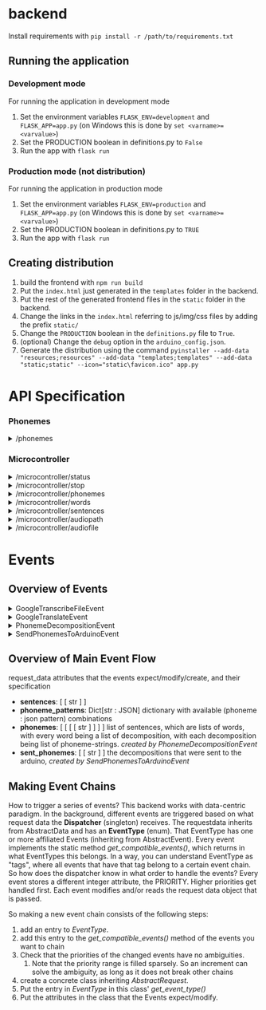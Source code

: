 # backend

Install requirements with `pip install -r /path/to/requirements.txt`

## Running the application
### Development mode
For running the application in development mode
1. Set the environment variables `FLASK_ENV=development` and `FLASK_APP=app.py` (on Windows this is done by `set <varname>=<varvalue>`)
2. Set the PRODUCTION boolean in definitions.py to `False`
3. Run the app with `flask run`

### Production mode (not distribution)
For running the application in production mode
1. Set the environment variables `FLASK_ENV=production` and `FLASK_APP=app.py` (on Windows this is done by `set <varname>=<varvalue>`)
2. Set the PRODUCTION boolean in definitions.py to `TRUE`
3. Run the app with `flask run`

## Creating distribution
1. build the frontend with `npm run build`
2. Put the `index.html` just generated in the `templates` folder in the backend.
3. Put the rest of the generated frontend files in the `static` folder in the backend.
4. Change the links in the `index.html` referring to js/img/css files by adding the prefix `static/`
5. Change the `PRODUCTION` boolean in the `definitions.py` file to `True`.
6. (optional) Change the `debug` option in the `arduino_config.json`. 
7. Generate the distribution using the command `pyinstaller --add-data "resources;resources" --add-data "templates;templates" --add-data "static;static" --icon="static\favicon.ico" app.py`

# API Specification

### Phonemes
<details>
<summary>/phonemes</summary>

get the phonemes which can be send to the microcontroller

REQUEST:

    GET /api/v1/phonemes

EXAMPLE RESULT:

    {'phonemes' : ['K', 'AE', 'A']}

</details>

### Microcontroller
<details>
<summary>/microcontroller/status</summary>

//NOT IMPLEMENTED

REQUEST:

    GET /api/v1/microcontroller/status

RESULT:

    {metrics for status}

</details>

<details>
<summary>/microcontroller/stop</summary>

//NOT IMPLEMENTED
Stop all haptic activity on the microcontroller.

REQUEST:

    GET /api/v1/microcontroller/stop

RESULT:

    {succes or nah}

</details>

<details>
<summary>/microcontroller/phonemes</summary>

Send a phoneme to the microcontroller directly

REQUEST:

    POST /api/v1/microcontroller/phonemes

BODY

    {'phonemes': ['K', 'L']}

EXAMPLE CURL (windows)

    curl -H "Content-Type: application/json" -d "{ \"phonemes\": [\"K\", \"M\"] }" http://localhost:5000/api/v1/microcontroller/phonemes

RESULT:

    200 if OK

</details>

<details>
<summary>/microcontroller/words</summary>

Send a list of words to the arduino, returns the phoneme breakdown.

REQUEST:

    POST /api/v1/microcontroller/words

BODY

    {'words': ['Team', 'Treat']}

EXAMPLE CURL (windows)

    curl -H "Content-Type: application/json" -d "{ \"words\": [\"Team\", \"Treat\"] }" http://localhost:5000/api/v1/microcontroller/words

RESULT:

    {
        "words" : ["Team", "HART"],
        "decomposition" : [
        {
            "phonemes" : ["T", "IY", "M"]
        },

        {
            "phonemes" : ["T", "R", "IY", "T]
        },
    ]}, 
    200 if OK

</details>

<details>
<summary>/microcontroller/sentences</summary>

Send a list of sentences to the arduino, returns the translation and fires microcontroller.

REQUEST:

    POST /api/v1/microcontroller/sentences

BODY

    {'sentences': ['This is sentence one.', 'This is sentence two.'], 'language': 'language abbreviated string'}
The 'language abbreviated string' can be either
1. 'en' for English
2. 'nl' for Dutch
3. 'de' for German
4. 'fr' for French
5. 'ru' for Russian

RESULT:

    {
        "sentences" : ["This is sentence one", "This is sentence two"],
        "translation" : ["Translation of sentence one", "Translation of sentence two"]
    }, 
    200 if OK

</details>

<details>
<summary>/microcontroller/audiopath</summary>

Send an audiopath of a file, fires microcontroller, and return transcription and translation.

REQUEST:

    POST /api/v1/microcontroller/audiopath

BODY

    {
        'path': 'C:\Users\user\Documents\file.flac'
        'source_language' : 'nl'
        'target_language' : 'en'
    }

EXAMPLE CURL (windows)

    curl -H "Content-Type: application/json" -d "{ \"path\": \"C:\\Projects\\tryout\\sound1channel.flac\", \"source_language\": \"nl\", \"target_language\": \"en\" }" http://localhost:5000/api/v1/microcontroller/audiopath

RESULT:

    {
        "transcription" : ["This is sentence one", "This is sentence two"],
        "translation" : ["Translation of sentence one", "Translation of sentence two"]
    }, 
    200 if OK

</details>

<details>
<summary>/microcontroller/audiofile</summary>

Send an audiofile,fires microcontroller, and return transcription and translation. This request is a bit different, as it is not a json post, but a multipart form. This multipart form contains two fields, one which is the audiofile in bytes, the second one which is the parameters in a json dumped to string. See the curl / body.

REQUEST:

    POST /api/v1/microcontroller/audiofile

BODY

    <form action="/microcontroller/audiofile" method="post" enctype="multipart/form-data">
    File: <input type="file" name="file"><br>
    Data: <input type="text" name="data"><br>
    <input type="submit" value="Submit">
    </form>

EXAMPLE PYTHON REQUEST (cus curl would be a bitch for this one)

    file = open(FILE_PATH, "rb")
	data = {"source_language": "nl", "target_language": "en"}
    # package stuff to send and perform POST request
	values = {"file": (FILE_PATH, file, "audio/flac"),
			"data" : ('data', json.dumps(data), 'application/json')}
	
	response = requests.post(URL, files=values)

RESULT:

    {
        "transcription" : ["This is sentence one", "This is sentence two"],
        "translation" : ["Translation of sentence one", "Translation of sentence two"]
    }, 
    200 if OK


</details>

# Events

## Overview of Events
<details>
<summary>GoogleTranscribeFileEvent</summary>
Transforms a local audio file into text written in given source language.

- Expects: 
    - _path_ which is a string filepath to the audio file
    - *audio_type* type of audio file
    - *spoken_language* 
- Modifies:
- Creates: _sentences_ result of the transcription: consecutive audio portions transcribed into sentences
    - currently in [SpeechRecognitionResult format](https://cloud.google.com/speech-to-text/docs/reference/rest/v1/speech/recognize#speechrecognitionresult): 

</details>

<details>
<summary>GoogleTranslateEvent</summary>

- Expects: 
    - *original_sentences*: list of lists with original strings
    - *source_language*
    - *target_language*
- Modifies:
- Creates: *translated_sentences* , list of [raw response bodies of the translate api](https://cloud.google.com/translate/docs/reference/rest/v2/translate#response-body)

</details>

<details>
<summary>PhonemeDecompositionEvent</summary>
Transforms an English sentence into phonemes

- Expects: _words_, which is an ordered list of strings representing the sentence, each string being a word.
- Modifies:
- Creates: _phonemes_, List of phonemes for each possibility of a word, for each word in the sentence (_words_)

</details>

<details>
<summary>SendPhonemesToArduinoEvent</summary>

Event that sends given phonemes to arduino

- Expects: 
    - _phonemes_, 3 dimensional list of strings: list of words, with every word being a list of decomposition, with each decomposition being list of phoneme-strings.
    - *phoneme_patterns* dictionary with (phoneme : json pattern) combinations
- Creates: 
    - *sent_phonemes*, list 

</details>

## Overview of Main Event Flow

request_data attributes that the events expect/modify/create, and their specification
- **sentences**: [ [ str ] ] 
- **phoneme_patterns**: Dict[str : JSON] dictionary with  available (phoneme : json pattern) combinations
- **phonemes**: [ [ [ [ str ] ] ] ] list of sentences, which are lists of words, with every word being a list of decomposition, with each decomposition being list of phoneme-strings. _created by PhonemeDecompositionEvent_
- **sent_phonemes**:  [ [ str ] ] the decompositions that were sent to the arduino, _created by SendPhonemesToArduinoEvent_

## Making Event Chains

How to trigger a series of events? This backend works with data-centric paradigm. In the background, different events are triggered based on what request data the **Dispatcher** (singleton) receives. The requestdata inherits from AbstractData and has an **EventType** (enum). That EventType has one or more affiliated Events (inheriting from AbstractEvent). Every event implements the static method *get_compatible_events()*, which returns in what EventTypes this belongs. In a way, you can understand EventType as "tags", where all events that have that tag belong to a certain event chain. So how does the dispatcher know in what order to handle the events? Every event stores a different integer attribute, the PRIORITY. Higher priorities get handled first. Each event modifies and/or reads the request data object that is passed.

So making a new event chain consists of the following steps:

1. add an entry to *EventType*.
2. add this entry to the *get_compatible_events()* method of the events you want to chain
3. Check that the priorities of the changed events have no ambiguities.
   1. Note that the priority range is filled sparsely. So an increment can solve the ambiguity, as long as it does not break other chains
4. create a concrete class inheriting *AbstractRequest*.
5. Put the entry in *EventType* in this class' *get_event_type()*
6. Put the attributes in the class that the Events expect/modify.